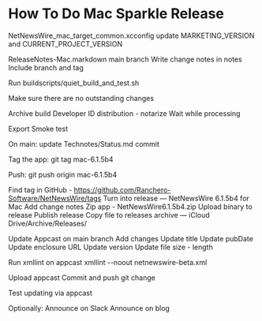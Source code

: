 # How To Do Mac Sparkle Release

NetNewsWire_mac_target_common.xcconfig
	update MARKETING_VERSION and CURRENT_PROJECT_VERSION

ReleaseNotes-Mac.markdown
main branch
Write change notes in notes
Include branch and tag

Run buildscripts/quiet_build_and_test.sh

Make sure there are no outstanding changes

Archive build
Developer ID distribution - notarize
Wait while processing

Export
Smoke test

On main: update Technotes/Status.md
commit

Tag the app:
git tag mac-6.1.5b4

Push:
git push origin mac-6.1.5b4

Find tag in GitHub - https://github.com/Ranchero-Software/NetNewsWire/tags
Turn into release — NetNewsWire 6.1.5b4 for Mac
Add change notes
Zip app - NetNewsWire6.1.5b4.zip
Upload binary to release
Publish release
Copy file to releases archive — iCloud Drive/Archive/Releases/

Update Appcast on main branch
	Add changes
	Update title
	Update pubDate
	Update enclosure URL
	Update version
	Update file size - length

Run xmllint on appcast
	xmllint --noout netnewswire-beta.xml

Upload appcast
Commit and push git change

Test updating via appcast

Optionally:
Announce on Slack
Announce on blog
